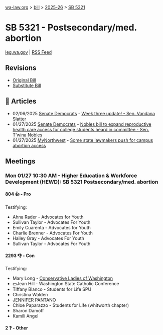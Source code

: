 [wa-law.org](/) > [bill](/bill/) > [2025-26](/bill/2025-26/) > [SB 5321](/bill/2025-26/sb/5321/)

# SB 5321 - Postsecondary/med. abortion
[leg.wa.gov](https://app.leg.wa.gov/billsummary?BillNumber=5321&Year=2025&Initiative=false) | [RSS Feed](./rss.xml)

## Revisions
* [Original Bill](1/)
* [Substitute Bill](S/)

## 📰 Articles
* 02/06/2025 [Senate Democrats](/org/senate_democrats/) - [Week three update! - Sen. Vandana Slatter](https://senatedemocrats.wa.gov/slatter/2025/02/06/week-three-update/#:~:text=SB%205321,)
* 01/27/2025 [Senate Democrats](/org/senate_democrats/) - [Nobles bill to expand reproductive health care access for college students heard in committee - Sen. T’wina Nobles](https://senatedemocrats.wa.gov/nobles/2025/01/27/nobles-bill-to-expand-reproductive-health-care-access-for-college-students-heard-in-committee/#:~:text=Senate%20Bill%205321)
* 01/27/2025 [MyNorthwest](/org/mynorthwest/) - [Some state lawmakers push for campus abortion access](https://mynorthwest.com/mynorthwest-politics/campus-abortion-access/4034899#:~:text=Senate%20Bill%205321)

## Meetings
### Mon 01/27 10:30 AM - Higher Education & Workforce Development (HEWD): SB 5321 Postsecondary/med. abortion
#### 804 👍 - Pro
Testifying:
* Ahna Rader - Advocates for Youth
* Sullivan Taylor - Advocates For Youth
* Emily Cuarenta - Advocates for Youth
* Charlie Brenner - Advocates For Youth
* Hailey Gray - Advocates For Youth
* Sullivan Taylor - Advocates For Youth

#### 2293 👎 - Con
Testifying:
* Mary Long - [Conservative Ladies of Washington](/org/conservative_ladies_of_washington/)
* 💵Jean Hill - Washington State Catholic Conference
* Tiffany Blanco - Students for Life SPU
* Christina Walden
* JENNIFER PANTANO
* Chloe Paparazzo - Students for Life (whitworth chapter)
* Sharon Damoff
* Kamili Angel

#### 2 ❓ - Other
